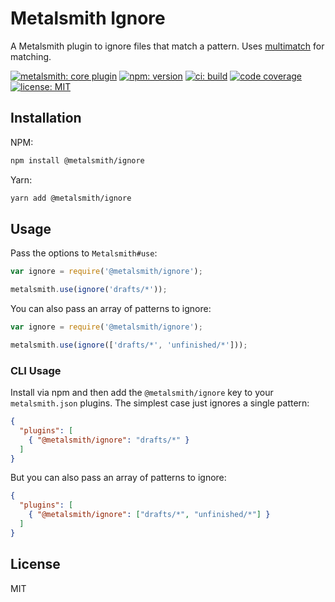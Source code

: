# Metalsmith Ignore

A Metalsmith plugin to ignore files that match a pattern. Uses [multimatch](https://github.com/sindresorhus/multimatch) for matching.

[![metalsmith: core plugin][metalsmith-badge]][metalsmith-url]
[![npm: version][npm-badge]][npm-url]
[![ci: build][ci-badge]][ci-url]
[![code coverage][codecov-badge]][codecov-url]
[![license: MIT][license-badge]][license-url]

## Installation

NPM:
```bash
npm install @metalsmith/ignore
```
Yarn:

```bash
yarn add @metalsmith/ignore
```

## Usage

Pass the options to `Metalsmith#use`:

```js
var ignore = require('@metalsmith/ignore');

metalsmith.use(ignore('drafts/*'));
```

You can also pass an array of patterns to ignore:

```js
var ignore = require('@metalsmith/ignore');

metalsmith.use(ignore(['drafts/*', 'unfinished/*']));
```

### CLI Usage

Install via npm and then add the `@metalsmith/ignore` key to your `metalsmith.json` plugins. The simplest case just ignores a single pattern:

```json
{
  "plugins": [
    { "@metalsmith/ignore": "drafts/*" }
  ]
}
```

But you can also pass an array of patterns to ignore:

```json
{
  "plugins": [
    { "@metalsmith/ignore": ["drafts/*", "unfinished/*"] }
  ]
}
```

## License

MIT

[npm-badge]: https://img.shields.io/npm/v/@metalsmith/ignore.svg
[npm-url]: https://www.npmjs.com/package/@metalsmith/ignore
[ci-badge]: https://app.travis-ci.com/metalsmith/ignore.svg?branch=master
[ci-url]: https://app.travis-ci.com/github/metalsmith/ignore
[metalsmith-badge]: https://img.shields.io/badge/metalsmith-plugin-green.svg?longCache=true
[metalsmith-url]: https://metalsmith.io
[codecov-badge]: https://img.shields.io/coveralls/github/metalsmith/ignore
[codecov-url]: https://coveralls.io/github/metalsmith/ignore
[license-badge]:https://img.shields.io/github/license/metalsmith/ignore
[license-url]: LICENSE
